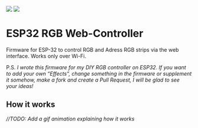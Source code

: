 [![](https://img.shields.io/badge/Version-1.0-brightgreen.svg?style=for-the-badge)](#versions)
[![](https://img.shields.io/badge/IB_WorkShop-Telegram-blue.svg?style=for-the-badge)](https://www.vk.com/ibworkshop)

# **ESP32 RGB Web-Controller**
Firmware for ESP-32 to control RGB and Adress RGB strips via the web interface. Works only over Wi-Fi.

P.S. *I wrote this firmware for my DIY RGB controller on ESP32. If you want to add your own “Effects”, change something in the firmware or supplement it somehow, make a fork and create a Pull Request, I will be glad to see your ideas!*

## How it works
*//TODO: Add a gif animation explaining how it works*